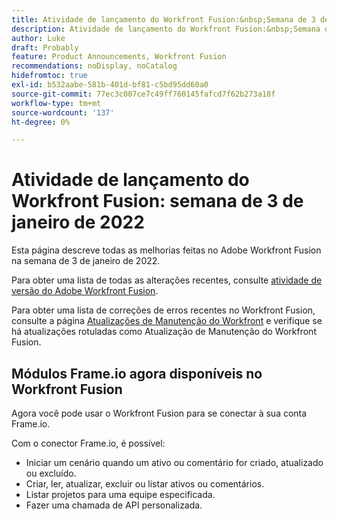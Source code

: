 ```yaml
---
title: Atividade de lançamento do Workfront Fusion:&nbsp;Semana de 3 de janeiro de 2022
description: Atividade de lançamento do Workfront Fusion:&nbsp;Semana de 3 de janeiro de 2022
author: Luke
draft: Probably
feature: Product Announcements, Workfront Fusion
recommendations: noDisplay, noCatalog
hidefromtoc: true
exl-id: b532aabe-581b-401d-bf81-c5bd95dd60a0
source-git-commit: 77ec3c007ce7c49ff760145fafcd7f62b273a18f
workflow-type: tm+mt
source-wordcount: '137'
ht-degree: 0%

---
```


# Atividade de lançamento do Workfront Fusion: semana de 3 de janeiro de 2022

Esta página descreve todas as melhorias feitas no Adobe Workfront Fusion na semana de 3 de janeiro de 2022.

Para obter uma lista de todas as alterações recentes, consulte [atividade de versão do Adobe Workfront Fusion](/help/workfront-fusion/fusion-product-releases/fusion-release-activity.md).

Para obter uma lista de correções de erros recentes no Workfront Fusion, consulte a página [Atualizações de Manutenção do Workfront](https://experienceleague.adobe.com/docs/workfront-known-issues/releases/current-updates.html) e verifique se há atualizações rotuladas como Atualização de Manutenção do Workfront Fusion.

## Módulos Frame.io agora disponíveis no Workfront Fusion

Agora você pode usar o Workfront Fusion para se conectar à sua conta Frame.io.

Com o conector Frame.io, é possível:

* Iniciar um cenário quando um ativo ou comentário for criado, atualizado ou excluído.
* Criar, ler, atualizar, excluir ou listar ativos ou comentários.
* Listar projetos para uma equipe especificada.
* Fazer uma chamada de API personalizada.

